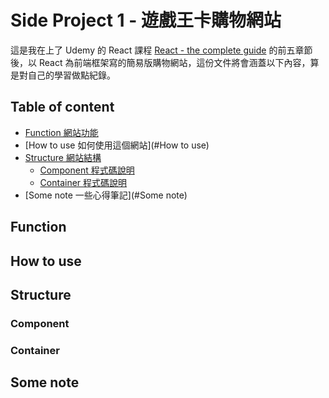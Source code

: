 # Side Project 1 - 遊戲王卡購物網站
這是我在上了 Udemy 的 React 課程 [React - the complete guide](https://www.udemy.com/course/react-the-complete-guide-incl-redux/) 的前五章節後，以 React 為前端框架寫的簡易版購物網站，這份文件將會涵蓋以下內容，算是對自己的學習做點紀錄。

## Table of content
- [Function 網站功能](#Function)
- [How to use 如何使用這個網站](#How to use)
- [Structure 網站結構](#Structure)
  - [Component 程式碼說明]()
  - [Container 程式碼說明]()
- [Some note 一些心得筆記](#Some note)

## Function

## How to use

## Structure
### Component
### Container
## Some note
